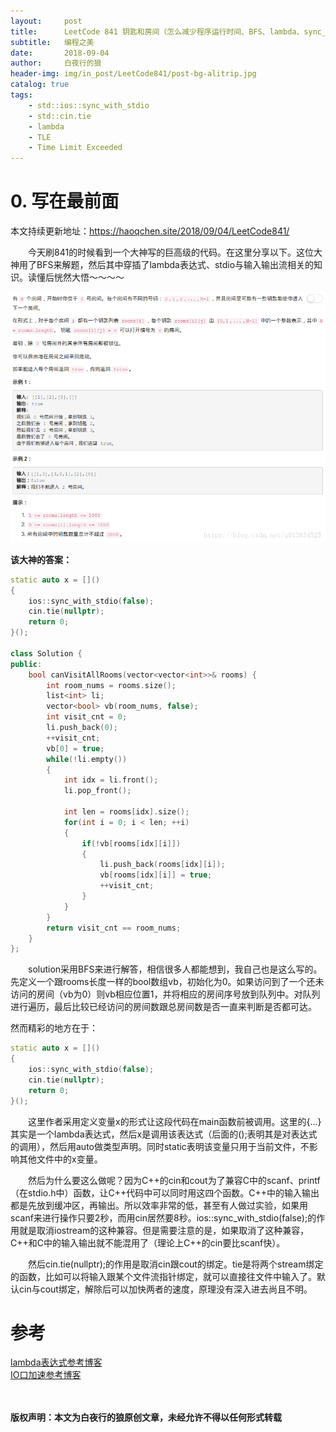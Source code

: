 ```yaml
---
layout:     post
title:      LeetCode 841 钥匙和房间（怎么减少程序运行时间、BFS、lambda、sync_with_stdio、cin.tie）
subtitle:   编程之美
date:       2018-09-04
author:     白夜行的狼
header-img: img/in_post/LeetCode841/post-bg-alitrip.jpg
catalog: true
tags:
    - std::ios::sync_with_stdio
    - std::cin.tie
    - lambda
    - TLE
    - Time Limit Exceeded
--- 
```


# 0. 写在最前面
本文持续更新地址：<https://haoqchen.site/2018/09/04/LeetCode841/>

　　今天刷841的时候看到一个大神写的巨高级的代码。在这里分享以下。这位大神用了BFS来解题，然后其中穿插了lambda表达式、stdio与输入输出流相关的知识。读懂后恍然大悟～～～～

![title](/img/in_post/LeetCode841/title.png)

**该大神的答案：**

```cpp
static auto x = []()
{
    ios::sync_with_stdio(false);
    cin.tie(nullptr);
    return 0;
}();

class Solution {
public:
    bool canVisitAllRooms(vector<vector<int>>& rooms) {
        int room_nums = rooms.size();
        list<int> li;
        vector<bool> vb(room_nums, false);
        int visit_cnt = 0;
        li.push_back(0);
        ++visit_cnt;
        vb[0] = true;
        while(!li.empty())
        {
            int idx = li.front();
            li.pop_front();
            
            int len = rooms[idx].size();
            for(int i = 0; i < len; ++i)
            {
                if(!vb[rooms[idx][i]])
                {
                    li.push_back(rooms[idx][i]);
                    vb[rooms[idx][i]] = true;
                    ++visit_cnt;
                }
            }
        }
        return visit_cnt == room_nums;
    }
};
```
　　solution采用BFS来进行解答，相信很多人都能想到，我自己也是这么写的。先定义一个跟rooms长度一样的bool数组vb，初始化为0。如果访问到了一个还未访问的房间（vb为0）则vb相应位置1，并将相应的房间序号放到队列中。对队列进行遍历，最后比较已经访问的房间数跟总房间数是否一直来判断是否都可达。

然而精彩的地方在于：

```cpp
static auto x = []()
{
    ios::sync_with_stdio(false);
    cin.tie(nullptr);
    return 0;
}();
```
　　这里作者采用定义变量x的形式让这段代码在main函数前被调用。这里的[](){...}其实是一个lambda表达式，然后x是调用该表达式（后面的();表明其是对表达式的调用），然后用auto做类型声明。同时static表明该变量只用于当前文件，不影响其他文件中的x变量。

　　然后为什么要这么做呢？因为C++的cin和cout为了兼容C中的scanf、printf（在stdio.h中）函数，让C++代码中可以同时用这四个函数。C++中的输入输出都是先放到缓冲区，再输出。所以效率非常的低，甚至有人做过实验，如果用scanf来进行操作只要2秒，而用cin居然要8秒。ios::sync_with_stdio(false);的作用就是取消iostream的这种兼容。但是需要注意的是，如果取消了这种兼容，C++和C中的输入输出就不能混用了（理论上C++的cin要比scanf快）。

　　然后cin.tie(nullptr);的作用是取消cin跟cout的绑定。tie是将两个stream绑定的函数，比如可以将输入跟某个文件流指针绑定，就可以直接往文件中输入了。默认cin与cout绑定，解除后可以加快两者的速度，原理没有深入进去尚且不明。

# 参考
[lambda表达式参考博客](https://www.cnblogs.com/DswCnblog/p/5629165.html)  
[IO口加速参考博客](https://www.cnblogs.com/PrayG/p/5749832.html)  

<br><br>
**版权声明：本文为白夜行的狼原创文章，未经允许不得以任何形式转载**
